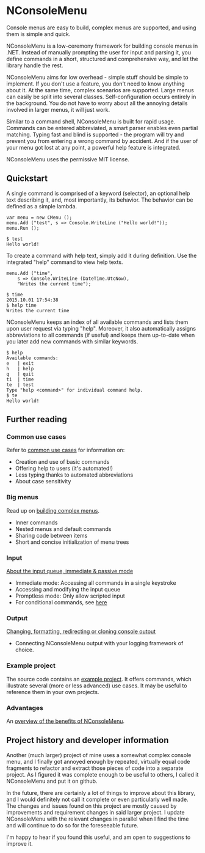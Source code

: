 # NConsoleMenu
Console menus are easy to build, complex menus are supported, and using them is simple and quick.

NConsoleMenu is a low-ceremony framework for building console menus in .NET. Instead of manually prompting the user for input and parsing it, you define commands in a short, structured and comprehensive way, and let the library handle the rest.

NConsoleMenu aims for low overhead - simple stuff should be simple to implement. If you don't use a feature, you don't need to know anything about it. At the same time, complex scenarios are supported. Large menus can easily be split into several classes. Self-configuration occurs entirely in the background. You do not have to worry about all the annoying details involved in larger menus, it will just work.

Similar to a command shell, NConsoleMenu is built for rapid usage. Commands can be entered abbreviated, a smart parser enables even partial matching. Typing fast and blind is supported - the program will try and prevent you from entering a wrong command by accident. And if the user of your menu got lost at any point, a powerful help feature is integrated.

NConsoleMenu uses the permissive MIT license.
## Quickstart

A single command is comprised of a keyword (selector), an optional help text describing it, and, most importantly, its behavior. The behavior can be defined as a simple lambda.

	var menu = new CMenu ();
	menu.Add ("test", s => Console.WriteLine ("Hello world!"));
	menu.Run ();

	$ test
	Hello world!

To create a command with help text, simply add it during definition. Use the integrated "help" command to view help texts.

	menu.Add ("time",
		s => Console.WriteLine (DateTime.UtcNow),
		"Writes the current time");

	$ time
	2015.10.01 17:54:38
	$ help time
	Writes the current time

NConsoleMenu keeps an index of all available commands and lists them upon user request via typing "help". Moreover, it also automatically assigns abbreviations to all commands (if useful) and keeps them up-to-date when you later add new commands with similar keywords.

	$ help
	Available commands:
	e   | exit
	h   | help
	q   | quit
	ti  | time
	te  | test
	Type "help <command>" for individual command help.
	$ te
	Hello world!



## Further reading

### Common use cases

Refer to [common use cases](doc/basics-and-help.md) for information on:

* Creation and use of basic commands
* Offering help to users (it's automated!)
* Less typing thanks to automated abbreviations
* About case sensitivity

### Big menus

Read up on [building complex menus](doc/nesting.md).

* Inner commands
* Nested menus and default commands
* Sharing code between items
* Short and concise initialization of menu trees

### Input

[About the input queue, immediate & passive mode](doc/input.md)

* Immediate mode: Accessing all commands in a single keystroke
* Accessing and modifying the input queue
* Promptless mode: Only allow scripted input
* For conditional commands, see [here](doc/conditional-commands.md)

### Output

[Changing, formatting, redirecting or cloning console output](doc/output.md)

* Connecting NConsoleMenu output with your logging framework of choice.

### Example project
The source code contains an [example project](doc/example_project.md). It offers commands, which illustrate several (more or less advanced) use cases. It may be useful to reference them in your own projects.

### Advantages
An [overview of the benefits of NConsoleMenu](doc/advantages.md).



## Project history and developer information

Another (much larger) project of mine uses a somewhat complex console menu, and I finally got annoyed enough by repeated, virtually equal code fragments to refactor and extract those pieces of code into a separate project. As I figured it was complete enough to be useful to others, I called it NConsoleMenu and put it on github.

In the future, there are certainly a lot of things to improve about this library, and I would definitely not call it complete or even particularly well made. The changes and issues found on this project are mostly caused by improvements and requirement changes in said larger project. I update NConsoleMenu with the relevant changes in parallel when I find the time and will continue to do so for the foreseeable future.

I'm happy to hear if you found this useful, and am open to suggestions to improve it.

